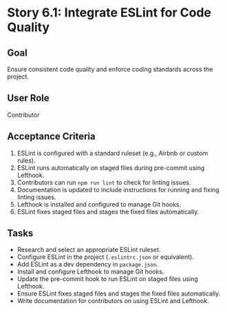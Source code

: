# Story 6.1: Integrate ESLint for Code Quality

## Goal

Ensure consistent code quality and enforce coding standards across the project.

## User Role

Contributor

## Acceptance Criteria

1. ESLint is configured with a standard ruleset (e.g., Airbnb or custom rules).
2. ESLint runs automatically on staged files during pre-commit using Lefthook.
3. Contributors can run `npm run lint` to check for linting issues.
4. Documentation is updated to include instructions for running and fixing linting issues.
5. Lefthook is installed and configured to manage Git hooks.
6. ESLint fixes staged files and stages the fixed files automatically.

## Tasks

- Research and select an appropriate ESLint ruleset.
- Configure ESLint in the project (`.eslintrc.json` or equivalent).
- Add ESLint as a dev dependency in `package.json`.
- Install and configure Lefthook to manage Git hooks.
- Update the pre-commit hook to run ESLint on staged files using Lefthook.
- Ensure ESLint fixes staged files and stages the fixed files automatically.
- Write documentation for contributors on using ESLint and Lefthook.
